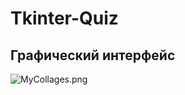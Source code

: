 # Tkinter-Quiz
## Графический интерфейс
![MyCollages.png](https://im.wampi.ru/2023/10/25/MyCollages.png)
